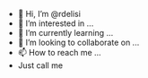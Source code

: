- 👋 Hi, I’m @rdelisi
- 👀 I’m interested in ...
- 🌱 I’m currently learning ...
- 💞️ I’m looking to collaborate on ...
- 📫 How to reach me ...
- Just call me


<!---
rdelisi/rdelisi is a ✨ special ✨ repository because its `README.md` (this file) appears on your GitHub profile.
You can click the Preview link to take a look at your changes.
--->
